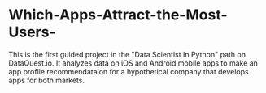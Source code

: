# Which-Apps-Attract-the-Most-Users-
This is the first guided project in the "Data Scientist In Python" path on DataQuest.io. It analyzes data on iOS and Android mobile apps to make an app profile recommendataion for a hypothetical company that develops apps for both markets.
